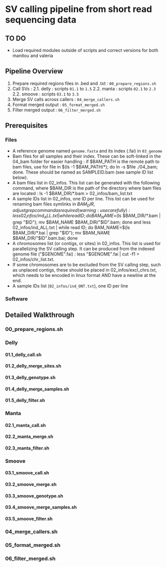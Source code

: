 # SV calling pipeline from short read sequencing data

## TO DO
* Load required modules outside of scripts and correct versions for both manitou and valeria 

## Pipeline Overview

1. Prepare required regions files in .bed and .txt : `00_prepare_regions.sh`
2. Call SVs :
2.1. delly : scripts `01.1` to `1.5`
2.2. manta : scripts `02.1` to `2.3`
2.2. smoove : scripts `03.1` to `3.5`
3. Merge SV calls across callers : `04_merge_callers.sh`
4. Format merged output : `05_format_merged.sh`
5. Filter merged output : `06_filter_merged.sh` 


## Prerequisites

### Files

* A reference genome named `genome.fasta` and its index (.fai) in `03_genome`
* Bam files for all samples and their index. These can be soft-linked in the 04_bam folder for easier handling : if $BAM_PATH is the remote path to bam files, use for file in $(ls -1 $BAM_PATH/*); do ln -s $file ./04_bam; done. These should be named as SAMPLEID.bam (see sample ID list below).
* A bam files list in 02_infos. This list can be generated with the following command, where $BAM_DIR is the path of the directory where bam files are located : ls -1 $BAM_DIR/*.bam > 02_infos/bam_list.txt
* A sample IDs list in 02_infos, one ID per line. This list can be used for renaming bam files symlinks in $BAM_DIR, adjust grep command as required (warning : use carefully): less 02_infos/ind_ALL.txt | while read ID; do BAM_NAME=$(ls $BAM_DIR/*.bam | grep "$ID"); mv $BAM_NAME $BAM_DIR/"$ID".bam; done and less 02_infos/ind_ALL.txt | while read ID; do BAM_NAME=$(ls $BAM_DIR/*.bai | grep "$ID"); mv $BAM_NAME $BAM_DIR/"$ID".bam.bai; done
* A chromosomes list (or contigs, or sites) in 02_infos. This list is used for parallelizing the SV calling step. It can be produced from the indexed genome file ("$GENOME".fai) : less "$GENOME".fai | cut -f1 > 02_infos/chr_list.txt.
* If some chromosomes are to be excluded from the SV calling step, such as unplaced contigs, these should be placed in 02_infos/excl_chrs.txt, which needs to be encoded in linux format AND have a newline at the end.
* A sample IDs list (`02_infos/ind_ONT.txt`), one ID per line


### Software



## Detailed Walkthrough

### 00_prepare_regions.sh

### Delly

#### 01.1_delly_call.sh
#### 01.2_delly_merge_sites.sh
#### 01.3_delly_genotype.sh
#### 01.4_delly_merge_samples.sh
#### 01.5_delly_filter.sh

### Manta

#### 02.1_manta_call.sh
#### 02.2_manta_merge.sh
#### 02.3_manta_filter.sh

### Smoove

#### 03.1_smoove_call.sh
#### 03.2_smoove_merge.sh
#### 03.3_smoove_genotype.sh
#### 03.4_smoove_merge_samples.sh
#### 03.5_smoove_filter.sh

### 04_merge_callers.sh

### 05_format_merged.sh

### 06_filter_merged.sh


